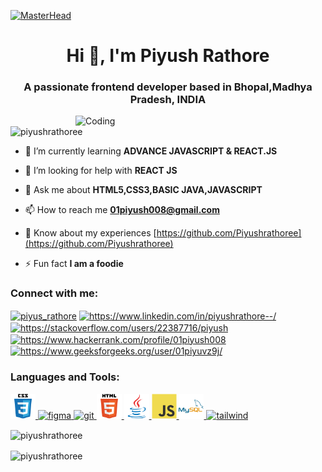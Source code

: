 [![MasterHead](https://firebasestorage.googleapis.com/v0/b/flexi-coding.appspot.com/o/dempgi7-520f8d5f-63d4-4453-8822-dbc149ae27f8.gif?alt=media&token=91c0c7b2-93c3-4029-b011-1a8703c5730d)](https://github.com/Piyushrathoree)

<h1 align="center">Hi 👋, I'm Piyush Rathore</h1>
<h3 align="center">A passionate frontend developer based in Bhopal,Madhya Pradesh, INDIA</h3>
<img align="right" alt="Coding" width="400" src="https://cdn.dribbble.com/users/1162077/screenshots/3848914/programmer.gif">


<p align="left"> <img src="https://komarev.com/ghpvc/?username=piyushrathoree&label=Profile%20views&color=0e75b6&style=flat" alt="piyushrathoree" /> </p>

- 🌱 I’m currently learning **ADVANCE JAVASCRIPT & REACT.JS**

- 🤝 I’m looking for help with **REACT JS**

- 💬 Ask me about **HTML5,CSS3,BASIC JAVA,JAVASCRIPT**

- 📫 How to reach me **01piyush008@gmail.com**

- 📄 Know about my experiences [https://github.com/Piyushrathoree](https://github.com/Piyushrathoree)

- ⚡ Fun fact **I am a foodie**

<h3 align="left">Connect with me:</h3>
<p align="left">
<a href="https://twitter.com/piyus_rathore" target="blank"><img align="center" src="https://raw.githubusercontent.com/rahuldkjain/github-profile-readme-generator/master/src/images/icons/Social/twitter.svg" alt="piyus_rathore" height="30" width="40" /></a>
<a href="https://linkedin.com/in/https://www.linkedin.com/in/piyushrathore--/" target="blank"><img align="center" src="https://raw.githubusercontent.com/rahuldkjain/github-profile-readme-generator/master/src/images/icons/Social/linked-in-alt.svg" alt="https://www.linkedin.com/in/piyushrathore--/" height="30" width="40" /></a>
<a href="https://stackoverflow.com/users/https://stackoverflow.com/users/22387716/piyush" target="blank"><img align="center" src="https://raw.githubusercontent.com/rahuldkjain/github-profile-readme-generator/master/src/images/icons/Social/stack-overflow.svg" alt="https://stackoverflow.com/users/22387716/piyush" height="30" width="40" /></a>
<a href="https://www.hackerrank.com/https://www.hackerrank.com/profile/01piyush008" target="blank"><img align="center" src="https://raw.githubusercontent.com/rahuldkjain/github-profile-readme-generator/master/src/images/icons/Social/hackerrank.svg" alt="https://www.hackerrank.com/profile/01piyush008" height="30" width="40" /></a>
<a href="https://auth.geeksforgeeks.org/user/https://www.geeksforgeeks.org/user/01piyuvz9j/" target="blank"><img align="center" src="https://raw.githubusercontent.com/rahuldkjain/github-profile-readme-generator/master/src/images/icons/Social/geeks-for-geeks.svg" alt="https://www.geeksforgeeks.org/user/01piyuvz9j/" height="30" width="40" /></a>
</p>

<h3 align="left">Languages and Tools:</h3>
<p align="left"> <a href="https://www.w3schools.com/css/" target="_blank" rel="noreferrer"> <img src="https://raw.githubusercontent.com/devicons/devicon/master/icons/css3/css3-original-wordmark.svg" alt="css3" width="40" height="40"/> </a> <a href="https://www.figma.com/" target="_blank" rel="noreferrer"> <img src="https://www.vectorlogo.zone/logos/figma/figma-icon.svg" alt="figma" width="40" height="40"/> </a> <a href="https://git-scm.com/" target="_blank" rel="noreferrer"> <img src="https://www.vectorlogo.zone/logos/git-scm/git-scm-icon.svg" alt="git" width="40" height="40"/> </a> <a href="https://www.w3.org/html/" target="_blank" rel="noreferrer"> <img src="https://raw.githubusercontent.com/devicons/devicon/master/icons/html5/html5-original-wordmark.svg" alt="html5" width="40" height="40"/> </a> <a href="https://www.java.com" target="_blank" rel="noreferrer"> <img src="https://raw.githubusercontent.com/devicons/devicon/master/icons/java/java-original.svg" alt="java" width="40" height="40"/> </a> <a href="https://developer.mozilla.org/en-US/docs/Web/JavaScript" target="_blank" rel="noreferrer"> <img src="https://raw.githubusercontent.com/devicons/devicon/master/icons/javascript/javascript-original.svg" alt="javascript" width="40" height="40"/> </a> <a href="https://www.mysql.com/" target="_blank" rel="noreferrer"> <img src="https://raw.githubusercontent.com/devicons/devicon/master/icons/mysql/mysql-original-wordmark.svg" alt="mysql" width="40" height="40"/> </a> <a href="https://tailwindcss.com/" target="_blank" rel="noreferrer"> <img src="https://www.vectorlogo.zone/logos/tailwindcss/tailwindcss-icon.svg" alt="tailwind" width="40" height="40"/> </a> </p>

<p><img align="center" src="https://github-readme-stats.vercel.app/api/top-langs?username=piyushrathoree&show_icons=true&locale=en&layout=compact" alt="piyushrathoree" /></p>

<p><img align="center" src="https://github-readme-streak-stats.herokuapp.com/?user=piyushrathoree&" alt="piyushrathoree" /></p>
